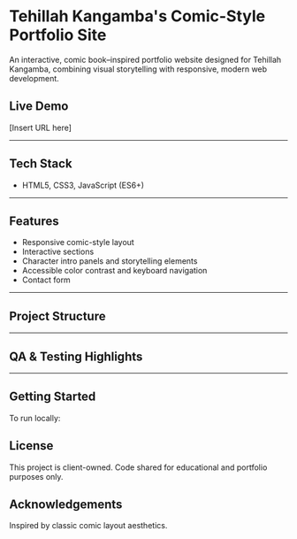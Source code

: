 # Tehillah Kangamba's Comic-Style Portfolio Site

An interactive, comic book–inspired portfolio website designed for Tehillah Kangamba, combining visual storytelling with responsive, modern web development.

## Live Demo

[Insert URL here]

---

## Tech Stack

- HTML5, CSS3, JavaScript (ES6+)

---

## Features

- Responsive comic-style layout
- Interactive sections
- Character intro panels and storytelling elements
- Accessible color contrast and keyboard navigation
- Contact form 

---

## Project Structure


---

## QA & Testing Highlights


---

## Getting Started

To run locally:

## License
This project is client-owned. Code shared for educational and portfolio purposes only.

## Acknowledgements
Inspired by classic comic layout aesthetics.
